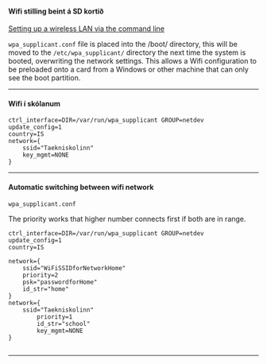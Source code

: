 
#### Wifi stilling beint á SD kortið

[Setting up a wireless LAN via the command line](https://www.raspberrypi.org/documentation/configuration/wireless/wireless-cli.md)

`wpa_supplicant.conf` file is placed into the /boot/ directory, this will be moved to the `/etc/wpa_supplicant/` directory the next time the system is booted, overwriting the network settings. This allows a Wifi configuration to be preloaded onto a card from a Windows or other machine that can only see the boot partition.

---

#### Wifi í skólanum

```
ctrl_interface=DIR=/var/run/wpa_supplicant GROUP=netdev
update_config=1
country=IS
network={
    ssid="Taekniskolinn"
    key_mgmt=NONE
}
```

---

#### Automatic switching between wifi network
`wpa_supplicant.conf` 

The priority works that higher number connects first if both are in range.

```
ctrl_interface=DIR=/var/run/wpa_supplicant GROUP=netdev
update_config=1
country=IS

network={
	ssid="WiFiSSIDforNetworkHome"
	priority=2
	psk="passwordforHome"
	id_str="home"
}
network={
	ssid="Taekniskolinn"  
    	priority=1 
    	id_str="school"
    	key_mgmt=NONE
}


```

---

